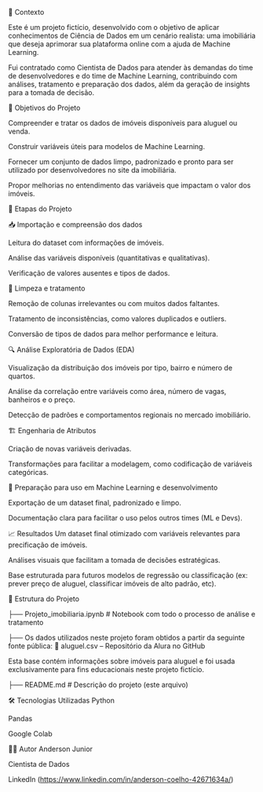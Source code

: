 🧠 Contexto

Este é um projeto fictício, desenvolvido com o objetivo de aplicar conhecimentos de Ciência de Dados em um cenário realista: uma imobiliária que deseja aprimorar sua plataforma online com a ajuda de Machine Learning.

Fui contratado como Cientista de Dados para atender às demandas do time de desenvolvedores e do time de Machine Learning, contribuindo com análises, tratamento e preparação dos dados, além da geração de insights para a tomada de decisão.

🎯 Objetivos do Projeto

Compreender e tratar os dados de imóveis disponíveis para aluguel ou venda.

Construir variáveis úteis para modelos de Machine Learning.

Fornecer um conjunto de dados limpo, padronizado e pronto para ser utilizado por desenvolvedores no site da imobiliária.

Propor melhorias no entendimento das variáveis que impactam o valor dos imóveis.

🔧 Etapas do Projeto

📥 Importação e compreensão dos dados

Leitura do dataset com informações de imóveis.

Análise das variáveis disponíveis (quantitativas e qualitativas).

Verificação de valores ausentes e tipos de dados.

🧹 Limpeza e tratamento

Remoção de colunas irrelevantes ou com muitos dados faltantes.

Tratamento de inconsistências, como valores duplicados e outliers.

Conversão de tipos de dados para melhor performance e leitura.

🔍 Análise Exploratória de Dados (EDA)

Visualização da distribuição dos imóveis por tipo, bairro e número de quartos.

Análise da correlação entre variáveis como área, número de vagas, banheiros e o preço.

Detecção de padrões e comportamentos regionais no mercado imobiliário.

🏗️ Engenharia de Atributos

Criação de novas variáveis derivadas.

Transformações para facilitar a modelagem, como codificação de variáveis categóricas.

💾 Preparação para uso em Machine Learning e desenvolvimento

Exportação de um dataset final, padronizado e limpo.

Documentação clara para facilitar o uso pelos outros times (ML e Devs).

📈 Resultados
Um dataset final otimizado com variáveis relevantes para precificação de imóveis.

Análises visuais que facilitam a tomada de decisões estratégicas.

Base estruturada para futuros modelos de regressão ou classificação (ex: prever preço de aluguel, classificar imóveis de alto padrão, etc).

📁 Estrutura do Projeto

├── Projeto_imobiliaria.ipynb       # Notebook com todo o processo de análise e tratamento

├── Os dados utilizados neste projeto foram obtidos a partir da seguinte fonte pública:
🔗 aluguel.csv – Repositório da Alura no GitHub

Esta base contém informações sobre imóveis para aluguel e foi usada exclusivamente para fins educacionais neste projeto fictício.

├── README.md                       # Descrição do projeto (este arquivo)

🛠️ Tecnologias Utilizadas
Python

Pandas

Google Colab

🧑‍💼 Autor
Anderson Junior

Cientista de Dados 

LinkedIn (https://www.linkedin.com/in/anderson-coelho-42671634a/)
